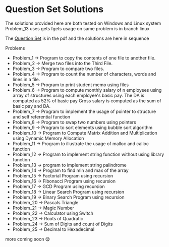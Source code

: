 # Question Set Solutions 

The solutions provided here are both tested on Windows and Linux system Problem_13 uses gets fgets usage on same problem is in branch linux

The [Question Set](PPS_LAB_EXTERNAL_QUESTIONS.pdf) is in the pdf and the solutions are here in sequence

Problems

- Problem_1 -> Program to copy the contents of one file to another file.
- Problem_2 ->  Merge two files into the Third File.
- Problem_3 ->  Program to compare two files.
- Problem_4 ->  Program to count the number of characters, words and lines in a file.
- Problem_5 ->  Program to print student memo using files
- Problem_6 ->  Program to compute monthly salary of n employees using array of structures using each employee's basic pay. The DA is computed as 52% of basic pay Gross salary is computed as the sum of basic pay and DA.
- Problem_7 ->  Program to implement the usage of pointer to structure and self referential function
- Problem_8 ->  Program to swap two numbers using pointers
- Problem_9 ->  Program to sort elements using bubble sort algorithm
- Problem_10 ->  Program to Compute Matrix Addition and Multiplication using Dynamic Memory Allocation
- Problem_11 ->  Program to illustrate the usage of malloc and calloc function 
- Problem_12 ->  Program to implement string function without using library function
- Problem_13 ->  program to implement string palindrome
- Problem_14 ->  Program to find min and max of the array
- Problem_15 ->  Factorial Program using recursion
- Problem_16 ->  Fibonacci Program using recursion
- Problem_17 ->  GCD Program using recursion
- Problem_18 ->  Linear Search Program using recursion
- Problem_19 ->  Binary Search Program using recursion
- Problem_20 ->  Pascals Triangle
- Problem_21 ->  Magic Number
- Problem_22 ->  Calculator using Switch
- Problem_23 ->  Roots of Quadratic
- Problem_24 ->  Sum of Digits and count of Digits
- Problem_25 ->  Decimal to Hexadecimal


more coming soon 😪
